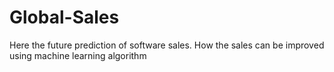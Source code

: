 # Global-Sales
Here the future prediction of software sales. How the sales can be improved  using machine learning algorithm
